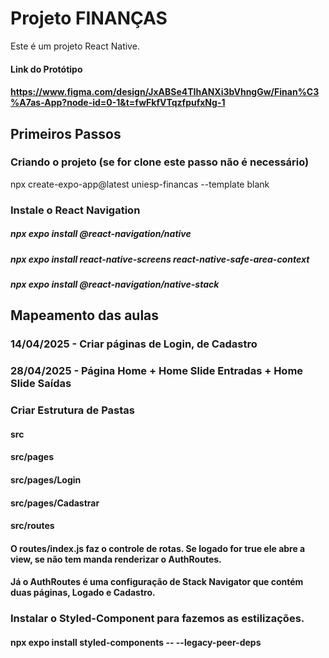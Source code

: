 # Projeto FINANÇAS
Este é um projeto React Native.

#### Link do Protótipo
#### https://www.figma.com/design/JxABSe4TIhANXi3bVhngGw/Finan%C3%A7as-App?node-id=0-1&t=fwFkfVTqzfpufxNg-1

## Primeiros Passos

### Criando o projeto (se for clone este passo não é necessário)

npx create-expo-app@latest uniesp-financas --template blank

### Instale o React Navigation
##### npx expo install @react-navigation/native
##### npx expo install react-native-screens react-native-safe-area-context
##### npx expo install @react-navigation/native-stack



## Mapeamento das aulas

### 14/04/2025 - Criar páginas de Login, de Cadastro

### 28/04/2025 - Página Home + Home Slide Entradas + Home Slide Saídas 


### Criar Estrutura de Pastas
#### src
#### src/pages
#### src/pages/Login
#### src/pages/Cadastrar
#### src/routes

#### O routes/index.js faz o controle de rotas. Se logado for true ele abre a view, se não tem manda renderizar o AuthRoutes.
#### Já o AuthRoutes é uma configuração de Stack Navigator que contém duas páginas, Logado e Cadastro.

### Instalar o Styled-Component para fazemos as estilizações.

#### npx expo install styled-components -- --legacy-peer-deps





